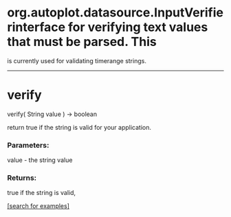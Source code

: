 # org.autoplot.datasource.InputVerifierinterface for verifying text values that must be parsed.  This
 is currently used for validating timerange strings.
***
<a name="verify"></a>
# verify
verify( String value ) &rarr; boolean

return true if the string is valid for your
 application.

### Parameters:
value - the string value

### Returns:
true if the string is valid,

<a href="https://github.com/autoplot/dev/search?q=verify&unscoped_q=verify">[search for examples]</a>

